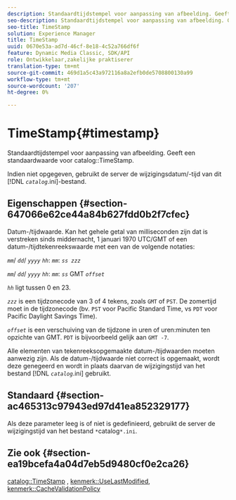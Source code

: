 ```yaml
---
description: Standaardtijdstempel voor aanpassing van afbeelding. Geeft een standaardwaarde voor de catalogus TimeStamp.
seo-description: Standaardtijdstempel voor aanpassing van afbeelding. Geeft een standaardwaarde voor de catalogus TimeStamp.
seo-title: TimeStamp
solution: Experience Manager
title: TimeStamp
uuid: 0670e53a-ad7d-46cf-8e18-4c52a766df6f
feature: Dynamic Media Classic, SDK/API
role: Ontwikkelaar,zakelijke praktiserer
translation-type: tm+mt
source-git-commit: 469d1a5c43a972116a8a2efb0de5708800130a99
workflow-type: tm+mt
source-wordcount: '207'
ht-degree: 0%

---
```



# TimeStamp{#timestamp}

Standaardtijdstempel voor aanpassing van afbeelding. Geeft een standaardwaarde voor catalog::TimeStamp.

Indien niet opgegeven, gebruikt de server de wijzigingsdatum/-tijd van dit [!DNL *`catalog`*.ini]-bestand.

## Eigenschappen {#section-647066e62ce44a84b627fdd0b2f7cfec}

Datum-/tijdwaarde. Kan het gehele getal van milliseconden zijn dat is verstreken sinds middernacht, 1 januari 1970 UTC/GMT of een datum-/tijdtekenreekswaarde met een van de volgende notaties:

*`mm`*/  *`dd`*/  *`yyyy`* *`hh`*:  *`mm`*:  *`ss zzz`*

*`mm`*/  *`dd`*/  *`yyyy`* *`hh`*:  *`mm`*:  *`ss`* GMT  *`offset`*

*`hh`* ligt tussen 0 en 23.

*`zzz`* is een tijdzonecode van 3 of 4 tekens, zoals  `GMT` of  `PST`. De zomertijd moet in de tijdzonecode (bv. `PST` voor Pacific Standard Time, vs `PDT` voor Pacific Daylight Savings Time).

*`offset`* is een verschuiving van de tijdzone in uren of uren:minuten ten opzichte van GMT. `PDT` is bijvoorbeeld gelijk aan `GMT -7`.

Alle elementen van tekenreeksopgemaakte datum-/tijdwaarden moeten aanwezig zijn. Als de datum-/tijdwaarde niet correct is opgemaakt, wordt deze genegeerd en wordt in plaats daarvan de wijzigingstijd van het bestand [!DNL *`catalog`*.ini] gebruikt.

## Standaard {#section-ac465313c97943ed97d41ea852329177}

Als deze parameter leeg is of niet is gedefinieerd, gebruikt de server de wijzigingstijd van het bestand `*`catalog`*.ini`.

## Zie ook {#section-ea19bcefa4a04d7eb5d9480cf0e2ca26}

[catalog::TimeStamp](../../../../../is-api/image-catalog/image-serving-api-ref/c-image-catalog-reference/c-image-svg-data-reference/c-image-data-reference/r-timestamp-cat.md#reference-59a27b72f4cb4a53a3baba83214c4ded) ,  [kenmerk::UseLastModified](../../../../../is-api/image-catalog/image-serving-api-ref/c-image-catalog-reference/c-attributes-reference/r-uselastmodified.md#reference-73ecc421e6864a38aec5a4775f06b8e8),  [kenmerk::CacheValidationPolicy](../../../../../is-api/image-catalog/image-serving-api-ref/c-image-catalog-reference/c-attributes-reference/r-cachevalidationpolicy.md#reference-e55e52fd749041718a9af69fa2027b57)
